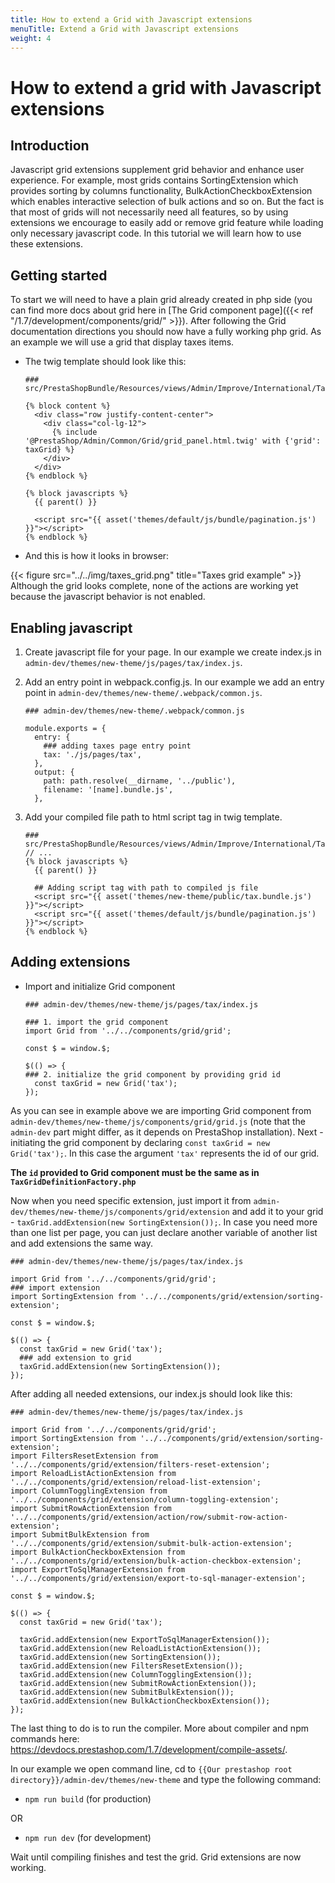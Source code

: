```yaml
---
title: How to extend a Grid with Javascript extensions
menuTitle: Extend a Grid with Javascript extensions
weight: 4
---
```


# How to extend a grid with Javascript extensions

## Introduction
Javascript grid extensions supplement grid behavior and enhance user experience.
For example, most grids contains SortingExtension which provides sorting by columns functionality, 
BulkActionCheckboxExtension which enables interactive selection of bulk actions and so on. 
But the fact is that most of grids will not necessarily need all features, so by using extensions we encourage to easily
add or remove grid feature while loading only necessary javascript code. In this tutorial we will learn how to use these extensions.

## Getting started
To start we will need to have a plain grid already created in php side
(you can find more docs about grid here in [The Grid component page]({{< ref "/1.7/development/components/grid/" >}}).
After following the Grid documentation directions you should now have a fully working php grid.
As an example we will use a grid that display taxes items.

* The twig template should look like this:

    ```
    ### src/PrestaShopBundle/Resources/views/Admin/Improve/International/Tax/index.html.twig
    
    {% block content %}
      <div class="row justify-content-center">
        <div class="col-lg-12">
          {% include '@PrestaShop/Admin/Common/Grid/grid_panel.html.twig' with {'grid': taxGrid} %}
        </div>
      </div>
    {% endblock %}
    
    {% block javascripts %}
      {{ parent() }}
    
      <script src="{{ asset('themes/default/js/bundle/pagination.js') }}"></script>
    {% endblock %}
    ```
* And this is how it looks in browser:

{{< figure src="../../img/taxes_grid.png" title="Taxes grid example" >}}
Although the grid looks complete, none of the actions are working yet because the javascript behavior is not enabled.

## Enabling javascript

1. Create javascript file for your page.
 In our example we create index.js in `admin-dev/themes/new-theme/js/pages/tax/index.js`.
 

2. Add an entry point in webpack.config.js. In our example we add an entry point in `admin-dev/themes/new-theme/.webpack/common.js`.

    ```
    ### admin-dev/themes/new-theme/.webpack/common.js
    
    module.exports = {
      entry: {
        ### adding taxes page entry point
        tax: './js/pages/tax',
      },
      output: {
        path: path.resolve(__dirname, '../public'),
        filename: '[name].bundle.js',
      }, 
    ```

3. Add your compiled file path to html script tag in twig template.

    ```
    ### src/PrestaShopBundle/Resources/views/Admin/Improve/International/Tax/index.html.twig
    // ...
    {% block javascripts %}
      {{ parent() }}
      
      ## Adding script tag with path to compiled js file
      <script src="{{ asset('themes/new-theme/public/tax.bundle.js') }}"></script>
      <script src="{{ asset('themes/default/js/bundle/pagination.js') }}"></script>
    {% endblock %}
    
    ```

## Adding extensions

* Import and initialize Grid component

    ```  
    ### admin-dev/themes/new-theme/js/pages/tax/index.js
    
    ### 1. import the grid component
    import Grid from '../../components/grid/grid';
    
    const $ = window.$;
    
    $(() => {
    ### 2. initialize the grid component by providing grid id
      const taxGrid = new Grid('tax');
    });
    ```

As you can see in example above we are importing Grid component from `admin-dev/themes/new-theme/js/components/grid/grid.js`
(note that the `admin-dev` part might differ, as it depends on PrestaShop installation).
Next - initiating the grid component by declaring `const taxGrid = new Grid('tax');`. In this case the argument `'tax'` represents the id of our grid.

**The `id` provided to Grid component must be the same as in `TaxGridDefinitionFactory.php`**

Now when you need specific extension, just import it from `admin-dev/themes/new-theme/js/components/grid/extension` and
add it to your grid - `taxGrid.addExtension(new SortingExtension());`.
In case you need more than one list per page, you can just declare another variable of another list and add extensions the same way.


```
### admin-dev/themes/new-theme/js/pages/tax/index.js

import Grid from '../../components/grid/grid';
### import extension
import SortingExtension from '../../components/grid/extension/sorting-extension';

const $ = window.$;

$(() => {
  const taxGrid = new Grid('tax');
  ### add extension to grid
  taxGrid.addExtension(new SortingExtension());
});
```

After adding all needed extensions, our index.js should look like this:

```
### admin-dev/themes/new-theme/js/pages/tax/index.js

import Grid from '../../components/grid/grid';
import SortingExtension from '../../components/grid/extension/sorting-extension';
import FiltersResetExtension from '../../components/grid/extension/filters-reset-extension';
import ReloadListActionExtension from '../../components/grid/extension/reload-list-extension';
import ColumnTogglingExtension from '../../components/grid/extension/column-toggling-extension';
import SubmitRowActionExtension from '../../components/grid/extension/action/row/submit-row-action-extension';
import SubmitBulkExtension from '../../components/grid/extension/submit-bulk-action-extension';
import BulkActionCheckboxExtension from '../../components/grid/extension/bulk-action-checkbox-extension';
import ExportToSqlManagerExtension from '../../components/grid/extension/export-to-sql-manager-extension';

const $ = window.$;

$(() => {
  const taxGrid = new Grid('tax');

  taxGrid.addExtension(new ExportToSqlManagerExtension());
  taxGrid.addExtension(new ReloadListActionExtension());
  taxGrid.addExtension(new SortingExtension());
  taxGrid.addExtension(new FiltersResetExtension());
  taxGrid.addExtension(new ColumnTogglingExtension());
  taxGrid.addExtension(new SubmitRowActionExtension());
  taxGrid.addExtension(new SubmitBulkExtension());
  taxGrid.addExtension(new BulkActionCheckboxExtension());
});
```
The last thing to do is to run the compiler. More about compiler and npm commands here: https://devdocs.prestashop.com/1.7/development/compile-assets/.

In our example we open command line, cd to `{{Our prestashop root directory}}/admin-dev/themes/new-theme` and type the following command: 

* `npm run build` (for production)

OR

* `npm run dev` (for development)

Wait until compiling finishes and test the grid. Grid extensions are now working.
